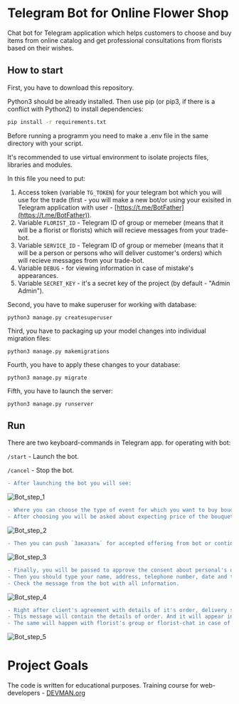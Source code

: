 # Telegram Bot for Online Flower Shop

Chat bot for Telegram application which helps customers to choose and buy items from online catalog and get professional consultations from florists based on their wishes. 


## How to start

First, you have to download this repository.

Python3 should be already installed. Then use pip (or pip3, if there is a conflict with Python2) to install dependencies:

```bash
pip install -r requirements.txt
```
Before running a programm you need to make a .env file in the same directory with your script.

It's recommended to use virtual environment to isolate projects files, libraries and modules.

In this file you need to put:
1) Access token (variable `TG_TOKEN`) for your telegram bot which you will use for the trade (first - you will make a new bot/or using your exisited in Telegram application with user - [https://t.me/BotFather](https://t.me/BotFather)).
2) Variable `FLORIST_ID` - Telegram ID of group or memeber (means that it will be a florist or florists) which will recieve messages from your trade-bot.
3) Variable `SERVICE_ID` - Telegram ID of group or memeber (means that it will be a person or persons who will deliver customer's orders) which will recieve messages from your trade-bot.
4) Variable `DEBUG` - for viewing information in case of mistake's appearances.
5) Variable `SECRET_KEY` - it's a secret key of the project (by default - "Admin Admin").

Second, you have to make superuser for working with database:

`python3 manage.py createsuperuser`

Third, you have to packaging up your model changes into individual migration files:

`python3 manage.py makemigrations`

Fourth, you have to apply these changes to your database:

`python3 manage.py migrate`

Fifth, you have to launch the server:

`python3 manage.py runserver`


## Run

There are two keyboard-commands in Telegram app. for operating with bot:

`/start` - Launch the bot.

`/cancel` - Stop the bot.


```diff
- After launching the bot you will see:
```


![Bot_step_1](https://user-images.githubusercontent.com/45304364/212697052-f748a255-651b-4682-ba14-112928a00651.png)


```diff
- Where you can choose the type of event for which you want to buy bouquet of flowers. 
- After choosing you will be asked about expecting price of the bouquet:
```


![Bot_step_2](https://user-images.githubusercontent.com/45304364/212699034-d6aa6452-ba95-462b-ab04-b4eaaa6b8d16.png)


```diff
- Then you can push `Заказать` for accepted offering from bot or continue to view another items or ask for callback from the florist.
```


![Bot_step_3](https://user-images.githubusercontent.com/45304364/212698804-54fdbbc1-a520-4ec4-9fad-ee2328da2508.png)


```diff
- Finally, you will be passed to approve the consent about personal's data processing.
- Then you should type your name, address, telephone number, date and time of delivery.
- Check the message from the bot with all information.
```

![Bot_step_4](https://user-images.githubusercontent.com/45304364/212701873-fdac1bb0-dfdd-4ca5-b1d4-f2e17232c920.png)

```diff
- Right after client's agreement with details of it's order, delivery service will recieve the message.
- This message will contain the details of order. And it will appear in their chat-group or a personal chat (if it is a one person).
- The same will happen with florist's group or florist-chat in case of leaving a phonenumber of the client.
```


![Bot_step_5](https://user-images.githubusercontent.com/45304364/212703130-04fb93cf-a606-4912-b499-d594e9e8ac47.png)


# Project Goals

The code is written for educational purposes. Training course for web-developers - [DEVMAN.org](https://devman.org)
